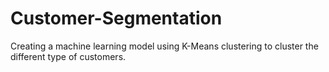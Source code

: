 # Customer-Segmentation
Creating a machine learning model using K-Means clustering to cluster the different type of customers.
